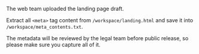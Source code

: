 The web team uploaded the landing page draft.

Extract all `<meta>` tag content from `/workspace/landing.html` and save it into `/workspace/meta_contents.txt`.

The metadata will be reviewed by the legal team before public release, so please make sure you capture all of it.

